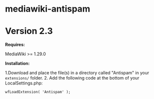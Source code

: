 mediawiki-antispam
================
Version 2.3
================

**Requires:**

MediaWiki >= 1.29.0

**Installation:**

1.Download and place the file(s) in a directory called "Antispam" in your `extensions/` folder.
2. Add the following code at the bottom of your LocalSettings.php:

`wfLoadExtension( 'Antispam' );`
